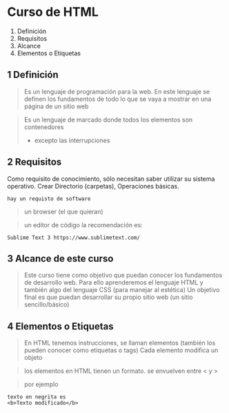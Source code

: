 # Curso de HTML

 1. Definición
 2. Requisitos
 3. Alcance
 4. Elementos o Etiquetas

## 1 Definición

>Es un lenguaje de programación para la web. En este lenguaje se definen los fundamentos de todo lo que se vaya a mostrar en una página de un sitio web

>Es un lenguaje de marcado donde todos los elementos son contenedores
>* excepto las interrupciones

## 2 Requisitos

Como requisito de conocimiento, sólo necesitan saber utilizar su sistema operativo. Crear Directorio (carpetas), Operaciones básicas.

    hay un requisto de software

> un browser (el que quieran)

> un editor de código
> la recomendación es: 

	Sublime Text 3 https://www.sublimetext.com/

## 3 Alcance de este curso

>Este curso tiene como objetivo que puedan conocer los fundamentos de desarrollo web. Para ello aprenderemos el lenguaje HTML y también algo del lenguaje CSS (para manejar al estética)
>Un objetivo final es que puedan desarrollar su propio sitio web (un sitio sencillo/básico)

## 4 Elementos o Etiquetas

>En HTML tenemos instrucciones, se llaman elementos (también los pueden conocer como etiquetas o tags)
>Cada elemento modifica un objeto

>los elementos en HTML tienen un formato. 
    se envuelven entre < y >

>por ejemplo

	texto en negrita es 
	<b>Texto modificado</b>


